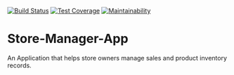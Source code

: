 [![Build Status](https://travis-ci.org/kmwangemi/Store-Manager-App.svg?branch=master)](https://travis-ci.org/kmwangemi/Store-Manager-App) [![Test Coverage](https://api.codeclimate.com/v1/badges/130981ae32ddfffa8301/test_coverage)](https://codeclimate.com/github/kmwangemi/Store-Manager-App/test_coverage) [![Maintainability](https://api.codeclimate.com/v1/badges/130981ae32ddfffa8301/maintainability)](https://codeclimate.com/github/kmwangemi/Store-Manager-App/maintainability)

# Store-Manager-App
An Application that helps store owners manage sales and product inventory records.
